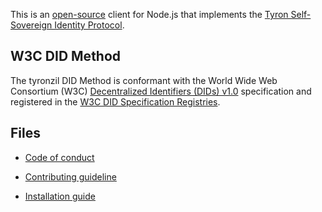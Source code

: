 This is an [open-source](./LICENSE) client for Node.js that implements the [Tyron Self-Sovereign Identity Protocol](https://www.ssiprotocol.com).

## W3C DID Method

The tyronzil DID Method is conformant with the World Wide Web Consortium (W3C) [Decentralized Identifiers (DIDs) v1.0](https://w3c.github.io/did-core/) specification and registered in the [W3C DID Specification Registries](https://w3c.github.io/did-spec-registries/).

## Files

- [Code of conduct](./files/CODE_OF_CONDUCT.md)

- [Contributing guideline](./files/CONTRIBUTING.md)

- [Installation guide](./files/installation.md)

